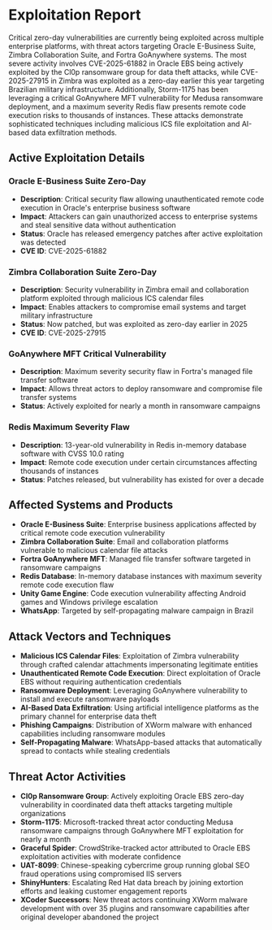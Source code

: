 # Exploitation Report

Critical zero-day vulnerabilities are currently being exploited across multiple enterprise platforms, with threat actors targeting Oracle E-Business Suite, Zimbra Collaboration Suite, and Fortra GoAnywhere systems. The most severe activity involves CVE-2025-61882 in Oracle EBS being actively exploited by the Cl0p ransomware group for data theft attacks, while CVE-2025-27915 in Zimbra was exploited as a zero-day earlier this year targeting Brazilian military infrastructure. Additionally, Storm-1175 has been leveraging a critical GoAnywhere MFT vulnerability for Medusa ransomware deployment, and a maximum severity Redis flaw presents remote code execution risks to thousands of instances. These attacks demonstrate sophisticated techniques including malicious ICS file exploitation and AI-based data exfiltration methods.

## Active Exploitation Details

### Oracle E-Business Suite Zero-Day
- **Description**: Critical security flaw allowing unauthenticated remote code execution in Oracle's enterprise business software
- **Impact**: Attackers can gain unauthorized access to enterprise systems and steal sensitive data without authentication
- **Status**: Oracle has released emergency patches after active exploitation was detected
- **CVE ID**: CVE-2025-61882

### Zimbra Collaboration Suite Zero-Day
- **Description**: Security vulnerability in Zimbra email and collaboration platform exploited through malicious ICS calendar files
- **Impact**: Enables attackers to compromise email systems and target military infrastructure
- **Status**: Now patched, but was exploited as zero-day earlier in 2025
- **CVE ID**: CVE-2025-27915

### GoAnywhere MFT Critical Vulnerability
- **Description**: Maximum severity security flaw in Fortra's managed file transfer software
- **Impact**: Allows threat actors to deploy ransomware and compromise file transfer systems
- **Status**: Actively exploited for nearly a month in ransomware campaigns

### Redis Maximum Severity Flaw
- **Description**: 13-year-old vulnerability in Redis in-memory database software with CVSS 10.0 rating
- **Impact**: Remote code execution under certain circumstances affecting thousands of instances
- **Status**: Patches released, but vulnerability has existed for over a decade

## Affected Systems and Products

- **Oracle E-Business Suite**: Enterprise business applications affected by critical remote code execution vulnerability
- **Zimbra Collaboration Suite**: Email and collaboration platforms vulnerable to malicious calendar file attacks
- **Fortra GoAnywhere MFT**: Managed file transfer software targeted in ransomware campaigns
- **Redis Database**: In-memory database instances with maximum severity remote code execution flaw
- **Unity Game Engine**: Code execution vulnerability affecting Android games and Windows privilege escalation
- **WhatsApp**: Targeted by self-propagating malware campaign in Brazil

## Attack Vectors and Techniques

- **Malicious ICS Calendar Files**: Exploitation of Zimbra vulnerability through crafted calendar attachments impersonating legitimate entities
- **Unauthenticated Remote Code Execution**: Direct exploitation of Oracle EBS without requiring authentication credentials
- **Ransomware Deployment**: Leveraging GoAnywhere vulnerability to install and execute ransomware payloads
- **AI-Based Data Exfiltration**: Using artificial intelligence platforms as the primary channel for enterprise data theft
- **Phishing Campaigns**: Distribution of XWorm malware with enhanced capabilities including ransomware modules
- **Self-Propagating Malware**: WhatsApp-based attacks that automatically spread to contacts while stealing credentials

## Threat Actor Activities

- **Cl0p Ransomware Group**: Actively exploiting Oracle EBS zero-day vulnerability in coordinated data theft attacks targeting multiple organizations
- **Storm-1175**: Microsoft-tracked threat actor conducting Medusa ransomware campaigns through GoAnywhere MFT exploitation for nearly a month
- **Graceful Spider**: CrowdStrike-tracked actor attributed to Oracle EBS exploitation activities with moderate confidence
- **UAT-8099**: Chinese-speaking cybercrime group running global SEO fraud operations using compromised IIS servers
- **ShinyHunters**: Escalating Red Hat data breach by joining extortion efforts and leaking customer engagement reports
- **XCoder Successors**: New threat actors continuing XWorm malware development with over 35 plugins and ransomware capabilities after original developer abandoned the project